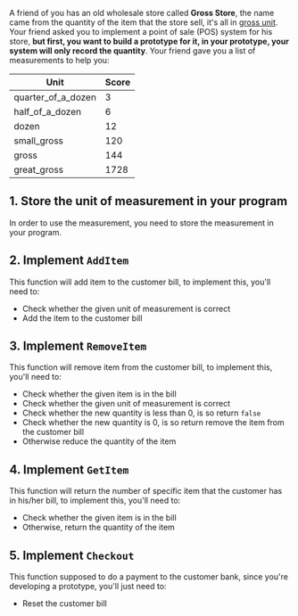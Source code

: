 A friend of you has an old wholesale store called **Gross Store**, the name came from the quantity of the item that the store sell, it's all in [gross unit][gross-unit]. Your friend asked you to implement a point of sale (POS) system for his store, **but  first, you want to build a prototype for it, in your prototype, your system will only record the quantity**. Your friend gave you a list of measurements to help you:

| Unit               | Score |
| ------------------ | ----- |
| quarter_of_a_dozen | 3     |
| half_of_a_dozen    | 6     |
| dozen              | 12    |
| small_gross        | 120   |
| gross              | 144   |
| great_gross        | 1728  |

## 1. Store the unit of measurement in your program

In order to use the measurement, you need to store the measurement in your program.

## 2. Implement `AddItem`

This function will add item to the customer bill, to implement this, you'll need to:

- Check whether the given unit of measurement is correct
- Add the item to the customer bill

## 3. Implement `RemoveItem`

This function will remove item from the customer bill, to implement this, you'll need to:

- Check whether the given item is in the bill
- Check whether the given unit of measurement is correct
- Check whether the new quantity is less than 0, is so return `false`
- Check whether the new quantity is 0, is so return remove the item from the customer bill
- Otherwise reduce the quantity of the item

## 4. Implement `GetItem`

This function will return the number of specific item that the customer has in his/her bill, to implement this, you'll need to:

- Check whether the given item is in the bill
- Otherwise, return the quantity of the item

## 5. Implement `Checkout`

This function supposed to do a payment to the customer bank, since you're developing a prototype, you'll just need to:

- Reset the customer bill

[gross-unit]: https://en.wikipedia.org/wiki/Gross_(unit)
